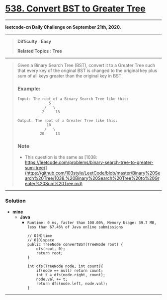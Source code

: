 # [538. Convert BST to Greater Tree](https://leetcode.com/problems/convert-bst-to-greater-tree/)

---

**leetcode-cn Daily Challenge on September 21th, 2020.**

---

> **Difficulty** : **Easy**
>
> **Related Topics** : **Tree**

---

> Given a Binary Search Tree (BST), convert it to a Greater Tree such that every key of the original BST is changed to the original key plus sum of all keys greater than the original key in BST.
>
> ### Example:
> ```
> Input: The root of a Binary Search Tree like this:
>               5
>             /   \
>            2     13
>
> Output: The root of a Greater Tree like this:
>              18
>             /   \
>           20     13
> ```
>
> ### Note
> * This question is the same as [1038: https://leetcode.com/problems/binary-search-tree-to-greater-sum-tree/](https://github.com/103style/LeetCode/blob/master/Binary%20Search%20Tree/1038.%20Binary%20Search%20Tree%20to%20Greater%20Sum%20Tree.md)

---


### Solution
* **mine**
  * **Java**
    * `Runtime: 0 ms, faster than 100.00%, Memory Usage: 39.7 MB, less than 67.46% of Java online submissions`
      ```
      // O(N)time
      // O(D)space
      public TreeNode convertBST(TreeNode root) {
          dfs(root, 0);
          return root;
      }

      int dfs(TreeNode node, int count){
          if(node == null) return count;
          int t = dfs(node.right, count);
          node.val += t;
          return dfs(node.left, node.val);
      }
      ```

---


